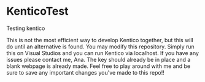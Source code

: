# KenticoTest
Testing kentico

This is not the most efficient way to develop Kentico together, but this will do until an alternative is found. You may modify this repository.
Simply run this on Visual Studios and you can run Kentico via localhost. If you have any issues please contact me, Ana. The key should
already be in place and a blank webpage is already made. Feel free to play around with me and be sure to save any important changes you've 
made to this repo!! 
